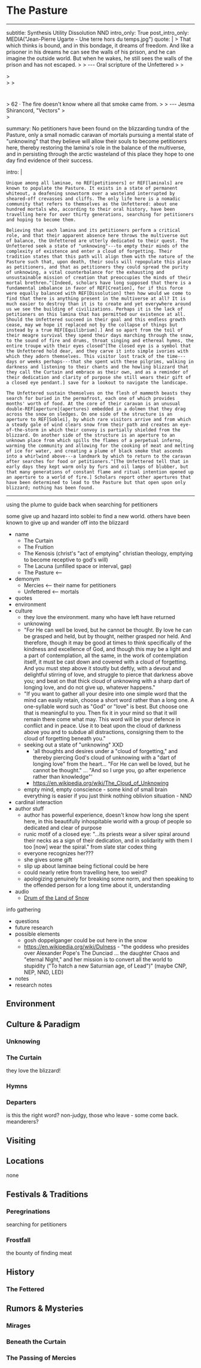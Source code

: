 # The Pasture

---
subtitle: Synthesis Utility Dissolution NND
intro_only: True
post_intro_only: MEDIA("Jean-Pierre Ugarte - Une terre hors du temps.jpg")
quote: |
    > That which thinks is bound, and in this bondage, it dreams of freedom. And like a prisoner in his dreams he can see the walls of his prison, and he can imagine the outside world. But when he wakes, he still sees the walls of the prison and has not escaped.
    >
    > <span class="attribution">--- Oral scripture of the Unfettered <!-- https://mobile.twitter.com/gods_txt/status/1456321077710241792 --></span>
    >
    > <div class="choose-one-child">
    > <div></div>
    >
    > <div style="margin-top: 40px;">
    > 62 &middot; The fire doesn't know where all that smoke came from.
    >
    > <span class="attribution">--- Jesma Shirancord, "Vectors" <!-- James Richardson --></span>
    > </div>
    > </div>

summary: No petitioners have been found on the blizzarding tundra of the Pasture, only a small nomadic caravan of mortals pursuing a mental state of "unknowing" that they believe will allow their souls to become petitioners here, thereby restoring the lamina's role in the balance of the multiverse, and in persisting through the arctic wasteland of this place they hope to one day find evidence of their success.

intro: |

    Unique among all laminae, no REF[petitioners] or REF[laminals] are known to populate the Pasture. It exists in a state of permanent whiteout, a deafening snowstorm over a wasteland interrupted by sheared-off crevasses and cliffs. The only life here is a nomadic community that refers to themselves as the Unfettered: about one hundred mortals who, according to their oral history, have been travelling here for over thirty generations, searching for petitioners and hoping to become them.

    Believing that each lamina and its petitioners perform a critical role, and that their apparent absence here throws the multiverse out of balance, the Unfettered are utterly dedicated to their quest. The Unfettered seek a state of "unknowing"---to empty their minds of the complexity of existence and enter a cloud of forgetting. Their tradition states that this path will align them with the nature of the Pasture such that, upon death, their souls will repopulate this place as petitioners, and that as petitioners they could spread the purity of unknowing, a vital counterbalance for the exhausting and unsustainable mission of creation that preoccupies the minds of their mortal brethren.^[Indeed, scholars have long supposed that there is a fundamental imbalance in favor of REF[Creation], for if this force were equally balanced with REF[Dissolution] then how would we come to find that there is anything present in the multiverse at all? It is much easier to destroy than it is to create and yet everywhere around us we see the building of civilizations. Perhaps it is the lack of petitioners on this lamina that has permitted our existence at all. Should the Unfettered succeed in their goal and this endless growth cease, may we hope it replaced not by the collapse of things but instead by a true REF[Equilibrium].] And so apart from the toil of their meagre survival they spend their days marching through the snow, to the sound of fire and drums, throat singing and ethereal hymns, the entire troupe with their eyes closed^[The closed eye is a symbol that the Unfettered hold dear, and they carve it into simple ivories with which they adorn themselves. This visitor lost track of the time---days or weeks perhaps---that she spent with these pilgrims, walking in darkness and listening to their chants and the howling blizzard that they call the Curtain and embrace as their own, and as a reminder of their dedication and clarity of purpose she still wears their gift of a closed eye pendant.] save for a lookout to navigate the landscape.

    The Unfettered sustain themselves on the flesh of mammoth beasts they search for buried in the permafrost, each one of which provides months' worth of food. At the core of their caravan is an unusual double-REF[aperture](apertures) embedded in a dolmen that they drag across the snow on sledges. On one side of the structure is an aperture to REF[Soblei], by which rare visitors arrive and from which a steady gale of wind clears snow from their path and creates an eye-of-the-storm in which their convoy is partially shielded from the blizzard. On another side of the structure is an aperture to an unknown place from which spills the flames of a perpetual inferno, warming the community and allowing for the cooking of meat and melting of ice for water, and creating a plume of black smoke that ascends into a whirlwind above---a landmark by which to return to the caravan after searches for food or petitioners.^[The Unfettered tell that in early days they kept warm only by furs and oil lamps of blubber, but that many generations of constant flame and ritual intention opened up an aperture to a world of fire.] Scholars report other apertures that have been determined to lead to the Pasture but that open upon only blizzard; nothing has been found.
---

<!--
what's the point?

- spooky and tragic and mysterious and beautiful
- incredible commitment
-->

using the plume to guide back when searching for petitioners

some give up and hazard into soblei to find a new world. others have been known to give up and wander off into the blizzard

- name
    - The Curtain
    - The Fruition
    - The Kenosis (christ's "act of emptying" christian theology, emptying to become receptive to god's will)
    - The Lacuna (unfilled space or interval, gap)
    - The Pasture <--
- demonym
    - Mercies <-- their name for petitioners
    - Unfettered <-- mortals
- quotes
- environment
- culture
    - they love the environment. many who have left have returned
    - unknowing
    - "For He can well be loved, but he cannot be thought. By love he can be grasped and held, but by thought, neither grasped nor held. And therefore, though it may be good at times to think specifically of the kindness and excellence of God, and though this may be a light and a part of contemplation, all the same, in the work of contemplation itself, it must be cast down and covered with a cloud of forgetting. And you must step above it stoutly but deftly, with a devout and delightful stirring of love, and struggle to pierce that darkness above you; and beat on that thick cloud of unknowing with a sharp dart of longing love, and do not give up, whatever happens."
    - "If you want to gather all your desire into one simple word that the mind can easily retain, choose a short word rather than a long one. A one-syllable word such as "God" or "love" is best. But choose one that is meaningful to you. Then fix it in your mind so that it will remain there come what may. This word will be your defence in conflict and in peace. Use it to beat upon the cloud of darkness above you and to subdue all distractions, consigning them to the cloud of forgetting beneath you."
    - seeking out a state of "unknowing" XXD
        + 'all thoughts and desires under a "cloud of forgetting," and thereby piercing God's cloud of unknowing with a "dart of longing love" from the heart... "For He can well be loved, but he cannot be thought." ... "And so I urge you, go after experience rather than knowledge"'
        + https://en.wikipedia.org/wiki/The_Cloud_of_Unknowing
    - empty mind, empty conscience - some kind of small brain everything is easier if you just think nothing oblivion situation - NND
- cardinal interaction
- author stuff
    - author has powerful experience, doesn't know how long she spent here, in this beautifully inhospitable world with a group of people so dedicated and clear of purpose
    - runic motif of a closed eye: "...its priests wear a silver spiral around their necks as a sign of their dedication, and in solidarity with them I too [now] wear the spiral." from slate star codex thing
    - everyone recognizes her???
    - she gives some gift
    - slip up about laminae being fictional could be here
    - could nearly retire from travelling here, too weird?
    - apologizing genuinely for breaking some norm, and then speaking to the offended person for a long time about it, understanding
- audio
    - [Drum of the Land of Snow](https://mynoise.net/Community/user.php?submission=1aa5b0a5ed452c155bd8ef2b1641918773)

info gathering

- questions
- future research
- possible elements
    - gosh doppelganger could be out here in the snow
    - <https://en.wikipedia.org/wiki/Dulness> - "the goddess who presides over Alexander Pope's The Dunciad ... the daughter Chaos and "eternal Night," and her mission is to convert all the world to stupidity ("To hatch a new Saturnian age, of Lead")" (maybe CNP, NEP, NND, LED)
- notes
- research notes

## Environment

## Culture & Paradigm

### Unknowing

### The Curtain

they love the blizzard!

### Hymns

### Departers

is this the right word? non-judgy, those who leave - some come back. meanderers?

## Visiting

## Locations

none

<!-- ## Figures & Groups -->

## Festivals & Traditions

### Peregrinations

searching for petitioners

### Frostfall

the bounty of finding meat

## History

### The Fettered

## Rumors & Mysteries

### Mirages

### Beneath the Curtain

### The Passing of Mercies
